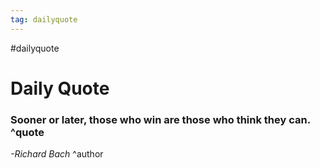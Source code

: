 ```yaml
---
tag: dailyquote
---
```


#dailyquote

# Daily Quote

### Sooner or later, those who win are those who think they can. ^quote
*-Richard Bach* ^author

